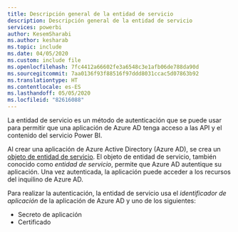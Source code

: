 ```yaml
---
title: Descripción general de la entidad de servicio
description: Descripción general de la entidad de servicio
services: powerbi
author: KesemSharabi
ms.author: kesharab
ms.topic: include
ms.date: 04/05/2020
ms.custom: include file
ms.openlocfilehash: 7fc4412a66602fe3a6548c3e1afb06de788da90d
ms.sourcegitcommit: 7aa0136f93f88516f97ddd8031ccac5d07863b92
ms.translationtype: HT
ms.contentlocale: es-ES
ms.lasthandoff: 05/05/2020
ms.locfileid: "82616088"
---
```

La entidad de servicio es un método de autenticación que se puede usar para permitir que una aplicación de Azure AD tenga acceso a las API y el contenido del servicio Power BI.

Al crear una aplicación de Azure Active Directory (Azure AD), se crea un [objeto de entidad de servicio](https://docs.microsoft.com/azure/active-directory/develop/app-objects-and-service-principals#service-principal-object). El objeto de entidad de servicio, también conocido como *entidad de servicio*, permite que Azure AD autentique su aplicación. Una vez autenticada, la aplicación puede acceder a los recursos del inquilino de Azure AD.

Para realizar la autenticación, la entidad de servicio usa el *identificador de aplicación* de la aplicación de Azure AD y uno de los siguientes:
* Secreto de aplicación
* Certificado